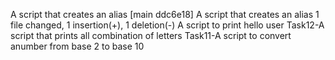 A script that creates an alias
[main ddc6e18] A script that creates an alias
 1 file changed, 1 insertion(+), 1 deletion(-)
A script to print hello user
Task12-A script that prints all combination of letters
Task11-A script to convert anumber from base 2 to base 10

